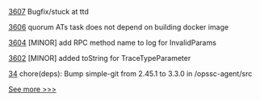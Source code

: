 
[3607](https://github.com/hyperledger/besu/pull/3607) Bugfix/stuck at ttd

[3606](https://github.com/hyperledger/besu/pull/3606) quorum ATs task does not depend on building docker image

[3604](https://github.com/hyperledger/besu/pull/3604) [MINOR] add RPC method name to log for InvalidParams

[3602](https://github.com/hyperledger/besu/pull/3602) [MINOR] added toString for TraceTypeParameter

[34](https://github.com/hyperledger-labs/fabric-opssc/pull/34) chore(deps): Bump simple-git from 2.45.1 to 3.3.0 in /opssc-agent/src


[See more >>>](https://start-here.hyperledger.org/pull-requests)
